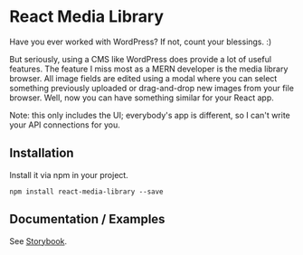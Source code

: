 # React Media Library

Have you ever worked with WordPress? If not, count your blessings. :)

But seriously, using a CMS like WordPress does provide a lot of useful features. 
The feature I miss most as a MERN developer is the media library browser.
All image fields are edited using a modal where you can select something previously uploaded or drag-and-drop new images
from your file browser.
Well, now you can have something similar for your React app.

Note: this only includes the UI; everybody's app is different, so I can't write your API connections for you.

## Installation

Install it via npm in your project.

```
npm install react-media-library --save
```

## Documentation / Examples

See [Storybook](https://richard1320.github.io/React-Media-Library/).
